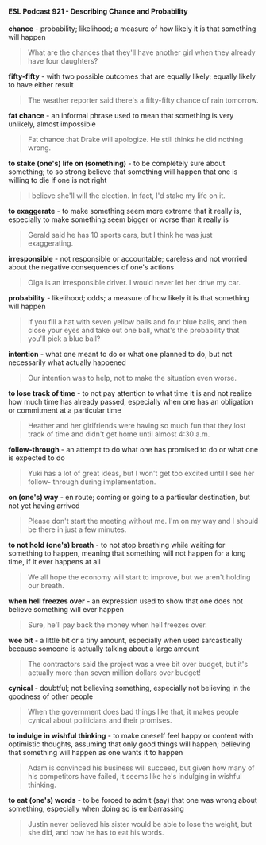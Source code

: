 #### ESL Podcast 921 - Describing Chance and Probability

**chance** - probability; likelihood; a measure of how likely it is that something will
happen

> What are the chances that they'll have another girl when they already have four
daughters?

**fifty-fifty** - with two possible outcomes that are equally likely; equally likely to
have either result

> The weather reporter said there's a fifty-fifty chance of rain tomorrow.

**fat chance** - an informal phrase used to mean that something is very unlikely,
almost impossible

> Fat chance that Drake will apologize. He still thinks he did nothing wrong.

**to stake (one's) life on (something)** - to be completely sure about something;
to so strong believe that something will happen that one is willing to die if one is
not right

> I believe she'll will the election. In fact, I'd stake my life on it.

**to exaggerate** - to make something seem more extreme that it really is,
especially to make something seem bigger or worse than it really is

> Gerald said he has 10 sports cars, but I think he was just exaggerating.

**irresponsible** - not responsible or accountable; careless and not worried about
the negative consequences of one's actions

> Olga is an irresponsible driver. I would never let her drive my car.

**probability** - likelihood; odds; a measure of how likely it is that something will
happen

> If you fill a hat with seven yellow balls and four blue balls, and then close your
eyes and take out one ball, what's the probability that you'll pick a blue ball?

**intention** - what one meant to do or what one planned to do, but not necessarily
what actually happened

> Our intention was to help, not to make the situation even worse.

**to lose track of time** - to not pay attention to what time it is and not realize how
much time has already passed, especially when one has an obligation or
commitment at a particular time

> Heather and her girlfriends were having so much fun that they lost track of time
and didn't get home until almost 4:30 a.m.

**follow-through** - an attempt to do what one has promised to do or what one is
expected to do

> Yuki has a lot of great ideas, but I won't get too excited until I see her follow-
through during implementation.

**on (one's) way** - en route; coming or going to a particular destination, but not
yet having arrived

> Please don't start the meeting without me. I'm on my way and I should be there
in just a few minutes.

**to not hold (one's) breath** - to not stop breathing while waiting for something to
happen, meaning that something will not happen for a long time, if it ever
happens at all

> We all hope the economy will start to improve, but we aren't holding our breath.

**when hell freezes over** - an expression used to show that one does not believe
something will ever happen

> Sure, he'll pay back the money when hell freezes over.

**wee bit** - a little bit or a tiny amount, especially when used sarcastically because
someone is actually talking about a large amount

> The contractors said the project was a wee bit over budget, but it's actually
more than seven million dollars over budget!

**cynical** - doubtful; not believing something, especially not believing in the
goodness of other people

> When the government does bad things like that, it makes people cynical about
politicians and their promises.

**to indulge in wishful thinking** - to make oneself feel happy or content with
optimistic thoughts, assuming that only good things will happen; believing that
something will happen as one wants it to happen

> Adam is convinced his business will succeed, but given how many of his
competitors have failed, it seems like he's indulging in wishful thinking.

**to eat (one's) words** - to be forced to admit (say) that one was wrong about
something, especially when doing so is embarrassing

> Justin never believed his sister would be able to lose the weight, but she did,
and now he has to eat his words.

